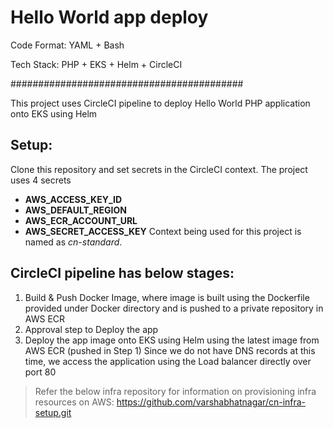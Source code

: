 # Hello World app deploy

Code Format: YAML + Bash

Tech Stack: PHP + EKS + Helm + CircleCI

##########################################

This project uses CircleCI pipeline to deploy Hello World PHP application onto EKS using Helm

## Setup:
Clone this repository and set secrets in the CircleCI context. The project uses 4 secrets
- **AWS_ACCESS_KEY_ID**
- **AWS_DEFAULT_REGION**
- **AWS_ECR_ACCOUNT_URL**
- **AWS_SECRET_ACCESS_KEY**
Context being used for this project is named as *cn-standard*.

## CircleCI pipeline has below stages:

1. Build & Push Docker Image, where image is built using the Dockerfile provided under Docker directory and is pushed to a private repository in AWS ECR
2. Approval step to Deploy the app
3. Deploy the app image onto EKS using Helm using the latest image from AWS ECR (pushed in Step 1)
Since we do not have DNS records at this time, we access the application using the Load balancer directly over port 80

> Refer the below infra repository for information on provisioning infra resources on AWS: https://github.com/varshabhatnagar/cn-infra-setup.git
